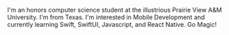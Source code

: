I'm an honors computer science student at the illustrious Prairie View A&M University.
I'm from Texas.
I'm interested in Mobile Development and currently learning Swift, SwiftUI, Javascript, and React Native.
Go Magic!
